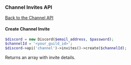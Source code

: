 ### Channel Invites API
[Back to the Channel API](../Channel.md)

#### Create Channel Invite

```php
$discord = new Discord($email_address, $password);
$channelId = '<your_guild_id>';
$discord->api('channel')->invites()->create($channelId);
```

Returns an array with invite details.